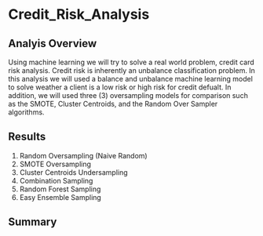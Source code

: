# Credit_Risk_Analysis
## Analyis Overview
Using machine learning we will try to solve a real world problem, credit card risk analysis.  Credit risk is inherently an unbalance classification problem. In this analysis we will used a balance and unbalance machine learning model to solve weather a client is a low risk or high risk for credit defualt.  In addition, we will used three (3) oversampling models for comparison such as the SMOTE, Cluster Centroids, and the Random Over Sampler algorithms.
## Results
1. Random Oversampling (Naive Random)
2. SMOTE Oversampling 
3. Cluster Centroids Undersampling
4. Combination Sampling 
5. Random Forest Sampling 
6. Easy Ensemble Sampling 


## Summary 
